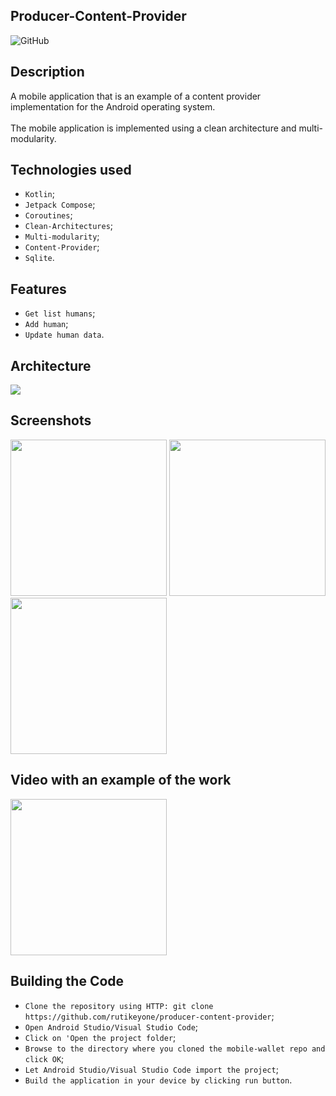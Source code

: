 ## Producer-Content-Provider 
![GitHub](https://img.shields.io/github/license/IgorVolochay/Face-recognition?style=flat-square&color=blue) &nbsp;

## Description 

A mobile application that is an example of a content provider implementation for the Android operating system.
<br><br>
The mobile application is implemented using a clean architecture and multi-modularity.

## Technologies used
* `Kotlin`;
* `Jetpack Compose`;
* `Coroutines`;
* `Clean-Architectures`;
* `Multi-modularity`;
* `Content-Provider`;
* `Sqlite`.

## Features
* `Get list humans`;
* `Add human`;
* `Update human data`.

## Architecture

<p align="start">
  <img src="https://github.com/rutikeyone/producer-content-provider/blob/master/metadata/screenshots/MVI-arhitecture.jpg"/> 
</p>

## Screenshots

<p align="start">
  <img src="https://github.com/rutikeyone/producer-content-provider/blob/master/metadata/screenshots/1.png" width="250"/>
  <img src="https://github.com/rutikeyone/producer-content-provider/blob/master/metadata/screenshots/2.png" width="250"/>
  <img src="https://github.com/rutikeyone/producer-content-provider/blob/master/metadata/screenshots/3.png" width="250"/> 
</p>

## Video with an example of the work

<a href="https://youtube.com/shorts/6aUqL0jpHtQ?feature=share">
  <img src="https://github.com/rutikeyone/producer-content-provider/blob/master/metadata/screenshots/1.png" width="250" />
</a>

## Building the Code

* `Clone the repository using HTTP: git clone https://github.com/rutikeyone/producer-content-provider`;
* `Open Android Studio/Visual Studio Code`;
* `Click on 'Open the project folder`;
* `Browse to the directory where you cloned the mobile-wallet repo and click OK`;
* `Let Android Studio/Visual Studio Code import the project`;
* `Build the application in your device by clicking run button`.


 
